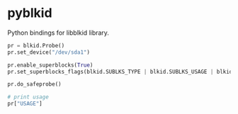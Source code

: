 # pyblkid

Python bindings for libblkid library.

```python
pr = blkid.Probe()
pr.set_device("/dev/sda1")

pr.enable_superblocks(True)
pr.set_superblocks_flags(blkid.SUBLKS_TYPE | blkid.SUBLKS_USAGE | blkid.SUBLKS_UUID)

pr.do_safeprobe()

# print usage
pr["USAGE"]
```